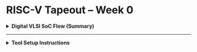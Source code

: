 
# RISC-V Tapeout – Week 0

<details>
<summary><b>Digital VLSI SoC Flow (Summary)</b></summary>  
<br>

### **Stage O1 – Specification / Modeling**

* Capture chip intent in **C/C++/SystemC**.
* Use C testbench as the **golden functional reference**.
* **Deliverable:** Verified model + testbench.

---

### **Stage O2 – RTL Development**

* Translate spec into synthesizable **Verilog/VHDL/SystemVerilog**.
* Build processor core + peripherals (UART, GPIO, SPI, etc.).
* Simulate RTL against the C reference.
* **Deliverable:** RTL design validated against model.

---

### **Stage O3 – Synthesis / Netlist**

* Run **logic synthesis** with a standard-cell library.
* Generate **gate-level netlist**.
* Integrate macros (SRAM, ROM, PLL) and analog IP wrappers.
* **Deliverable:** SoC netlist + synthesis reports.

---

### **Stage O4 – Physical Implementation**

* Map netlist to silicon:

  * Floorplan → Place → CTS → Route → DRC/LVS.
* Export **GDSII** layout for fab.
* **Deliverable:** Sign-off GDS.

---

### **Stage O4b – Post-Silicon Validation**

* Bring up silicon on board.
* Reuse **C testbench** for validation.
* Verify performance/frequency, ensure functional match.
* **Deliverable:** Working SoC ready for integration.

---

### **Design Flow Overview**

```text
(O1) C Model → (O2) RTL → (O3) Netlist → (O4) GDS → (O4b) Silicon Validation
```

**Note:** Same functionality must hold from O1 through O4.

* **Soft IP = synthesizable RTL.**
* **Hard IP = fixed layout blocks (SRAM, PLL, ADC).**

</details>

---

<details>
<summary><b>Tool Setup Instructions</b></summary>  
<br>

### Requirements

* Ubuntu 20.04+ (or WSL2/VM)
* ≥ 4 cores, 6 GB RAM, 50 GB disk

---

#### **Yosys — Synthesis**

```bash
sudo apt-get update
git clone https://github.com/YosysHQ/yosys.git
cd yosys
sudo apt install make build-essential clang bison flex \
libreadline-dev gawk tcl-dev libffi-dev git \
graphviz xdot pkg-config python3 libboost-system-dev \
libboost-python-dev libboost-filesystem-dev zlib1g-dev
make config-gcc
make
sudo make install
```

`<img width="374" height="301" alt="Image" src="https://github.com/user-attachments/assets/8075584b-4852-43fe-97cc-1cdad9de7d46" />

---

#### **Icarus Verilog — Simulation**

```bash
sudo apt-get update
sudo apt-get install iverilog
```

`<img width="356" height="129" alt="Image" src="https://github.com/user-attachments/assets/aaf2ea64-f7c0-44ea-bf6a-83a1ed6b7fbe" />



---

#### **GTKWave — Waveform Viewer**

```bash
sudo apt-get update
sudo apt install gtkwave
```

`<img width="571" height="421" alt="Image" src="https://github.com/user-attachments/assets/9f33fff8-5386-4a0f-af7a-3a3cf656a5c5" />

---

#### **Ngspice — Analog / Mixed-Signal**

```bash
$ sudo apt update
$ sudo apt install ngspice
```

`<img width="364" height="103" alt="Image" src="https://github.com/user-attachments/assets/31f0222d-98f8-43c2-8704-b8fc0782bfcc" />

---

#### **Magic — Layout Editor**

```bash
# Install required dependencies
sudo apt-get install m4
sudo apt-get install tcsh
sudo apt-get install csh
sudo apt-get install libx11-dev
sudo apt-get install tcl-dev tk-dev
sudo apt-get install libcairo2-dev
sudo apt-get install mesa-common-dev libglu1-mesa-dev
sudo apt-get install libncurses-dev

# Clone Magic repository
git clone https://github.com/RTimothyEdwards/magic
cd magic

# Configure build
./configure

# Build Magic
make

# Install system-wide
sudo make install
```

`<img width="1045" height="611" alt="Image" src="https://github.com/user-attachments/assets/46e4ee93-6672-41ee-926a-e305c5be8da7" />

---

#### **OpenLane — RTL → GDS**

```bash
# Install Docker
sudo apt install -y docker-ce docker-ce-cli containerd.io
sudo usermod -aG docker $USER

# Fetch OpenLane
git clone https://github.com/The-OpenROAD-Project/OpenLane.git
cd OpenLane && make
```

`![OpenLane](tools/img/openlane.png)`

</details>


